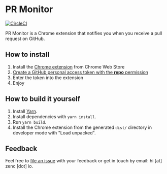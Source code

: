 # PR Monitor

[![CircleCI](https://circleci.com/gh/zenclabs/prmonitor.svg?style=svg)](https://circleci.com/gh/zenclabs/prmonitor)

PR Monitor is a Chrome extension that notifies you when you receive a pull request on GitHub.

## How to install

1. Install the [Chrome extension](https://chrome.google.com/webstore/detail/pr-monitor/pneldbfhblmldbhmkolclpkijgnjcmng) from Chrome Web Store
2. [Create a GitHub personal access token with the **repo** permission](https://github.com/settings/tokens)
3. Enter the token into the extension
4. Enjoy

## How to build it yourself

1. Install [Yarn](https://yarnpkg.com).
2. Install dependencies with `yarn install`.
3. Run `yarn build`.
4. Install the Chrome extension from the generated `dist/` directory in developer mode with "Load unpacked".

## Feedback

Feel free to [file an issue](https://github.com/zenclabs/prmonitor/issues) with your feedback
or get in touch by email: hi [at] zenc [dot] io.
